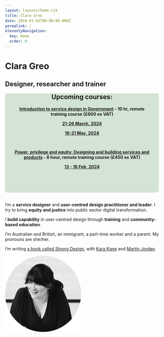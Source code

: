 ```yaml
---
layout: layouts/home.njk
title: Clara Greo
date: 2016-01-01T00:00:00.000Z
permalink: /
eleventyNavigation:
  key: Home
  order: 0
---
```

# Clara Greo

## Designer, researcher and trainer

<div style="padding: 20px; background-color: #d3e3d5; border-radius: 7px">

<header style="margin-top: -50px;">

## Upcoming courses:

**[Introduction to service design in Government](https://www.claragreo.com/posts/introduction-to-service-design-in-government:-remote-training-course-(pound600-ex-vat)/) - 10 hr, remote training course (£600 ex VAT)** 

**[21-26 March, 2024](https://www.tickettailor.com/events/ignaciaandclara/1042652?)**

**[16-21 May, 2024](https://www.tickettailor.com/events/ignaciaandclara/1124372?)**

<br />

**[Power, privilege and equity: Designing and building services and products](https://buytickets.at/claragreo/1067659)   - 8 hour, remote training course (£450 ex VAT)**

**[13 - 16 Feb, 2024](https://buytickets.at/claragreo/1067659)**

<p></div>
<br />

I’m a **service designer** and **user-centred design practitioner and leader**. I try to bring **equity and justice** into public sector digital transformation. 

I **build capability** in user-centred design through **training** and **community-based education**. 

I’m Australian and British, an immigrant, a part-time worker and a parent. My pronouns are she/her.

I’m writing [a book called Strong Design](http://strongdesignbook.com/), with [Kara Kane](https://twitter.com/karakane_kk) and [Martin Jordan](http://martinjordan.com/).

![black and white photo of Clara presenting a training course. She is leaning forward, talking to someone. There is a training slide in the background. ](/static/img/clara-circle-250.png)